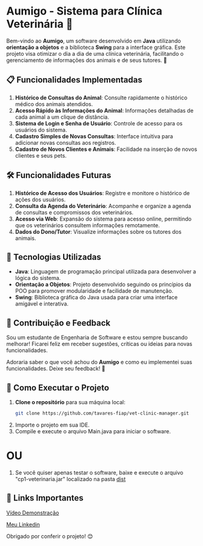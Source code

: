 # Aumigo - Sistema para Clínica Veterinária 🐾

Bem-vindo ao **Aumigo**, um software desenvolvido em **Java** utilizando **orientação a objetos** e a biblioteca **Swing** para a interface gráfica. Este projeto visa otimizar o dia a dia de uma clínica veterinária, facilitando o gerenciamento de informações dos animais e de seus tutores. 🚀

## 📋 Funcionalidades Implementadas

1. **Histórico de Consultas do Animal**: Consulte rapidamente o histórico médico dos animais atendidos.
2. **Acesso Rápido às Informações do Animal**: Informações detalhadas de cada animal a um clique de distância.
3. **Sistema de Login e Senha de Usuário**: Controle de acesso para os usuários do sistema.
4. **Cadastro Simples de Novas Consultas**: Interface intuitiva para adicionar novas consultas aos registros.
5. **Cadastro de Novos Clientes e Animais**: Facilidade na inserção de novos clientes e seus pets.

## 🛠 Funcionalidades Futuras

1. **Histórico de Acesso dos Usuários**: Registre e monitore o histórico de ações dos usuários.
2. **Consulta da Agenda do Veterinário**: Acompanhe e organize a agenda de consultas e compromissos dos veterinários.
3. **Acesso via Web**: Expansão do sistema para acesso online, permitindo que os veterinários consultem informações remotamente.
4. **Dados do Dono/Tutor**: Visualize informações sobre os tutores dos animais.

## 🎨 Tecnologias Utilizadas

- **Java**: Linguagem de programação principal utilizada para desenvolver a lógica do sistema.
- **Orientação a Objetos**: Projeto desenvolvido seguindo os princípios da POO para promover modularidade e facilidade de manutenção.
- **Swing**: Biblioteca gráfica do Java usada para criar uma interface amigável e interativa.

## 🤝 Contribuição e Feedback

Sou um estudante de Engenharia de Software e estou sempre buscando melhorar! Ficarei feliz em receber sugestões, críticas ou ideias para novas funcionalidades.

Adoraria saber o que você achou do **Aumigo** e como eu implementei suas funcionalidades. Deixe seu feedback! 💬

## 📂 Como Executar o Projeto

1. **Clone o repositório** para sua máquina local:
   ```bash
   git clone https://github.com/tavares-fiap/vet-clinic-manager.git
2. Importe o projeto em sua IDE.
3. Compile e execute o arquivo Main.java para iniciar o software.
   
# OU

1. Se você quiser apenas testar o software, baixe e execute o arquivo "cp1-veterinaria.jar" localizado na pasta [dist](https://github.com/tavares-fiap/vet-clinic-manager/tree/main/dist)


## 🔗 Links Importantes
[Vídeo Demonstração](https://youtu.be/kYZzTENs3kI)

[Meu Linkedin](https://www.linkedin.com/in/phptavares/)

Obrigado por conferir o projeto! 😊
